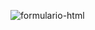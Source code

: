 ![formulario-html](https://user-images.githubusercontent.com/76880150/112348801-edfa5d80-8ca6-11eb-8af0-8d40daabb8cb.png)

